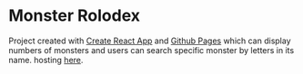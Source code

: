 # Monster Rolodex
Project created with [Create React App](https://github.com/facebook/create-react-app) and [Github Pages](https://pages.github.com/) which can display numbers of monsters and users can search specific monster by letters in its name.
hosting [here](https://Fionalan727.github.io/monsters-rolodex/). 

